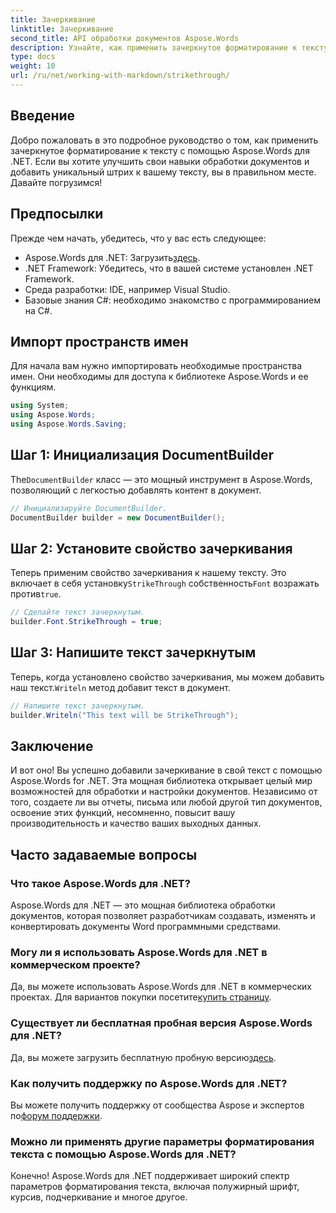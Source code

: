 ```yaml
---
title: Зачеркивание
linktitle: Зачеркивание
second_title: API обработки документов Aspose.Words
description: Узнайте, как применить зачеркнутое форматирование к тексту с помощью Aspose.Words для .NET с помощью нашего пошагового руководства. Улучшите свои навыки обработки документов.
type: docs
weight: 10
url: /ru/net/working-with-markdown/strikethrough/
---
```

## Введение

Добро пожаловать в это подробное руководство о том, как применить зачеркнутое форматирование к тексту с помощью Aspose.Words для .NET. Если вы хотите улучшить свои навыки обработки документов и добавить уникальный штрих к вашему тексту, вы в правильном месте. Давайте погрузимся!

## Предпосылки

Прежде чем начать, убедитесь, что у вас есть следующее:

-  Aspose.Words для .NET: Загрузить[здесь](https://releases.aspose.com/words/net/).
- .NET Framework: Убедитесь, что в вашей системе установлен .NET Framework.
- Среда разработки: IDE, например Visual Studio.
- Базовые знания C#: необходимо знакомство с программированием на C#.

## Импорт пространств имен

Для начала вам нужно импортировать необходимые пространства имен. Они необходимы для доступа к библиотеке Aspose.Words и ее функциям.

```csharp
using System;
using Aspose.Words;
using Aspose.Words.Saving;
```

## Шаг 1: Инициализация DocumentBuilder

 The`DocumentBuilder` класс — это мощный инструмент в Aspose.Words, позволяющий с легкостью добавлять контент в документ.

```csharp
// Инициализируйте DocumentBuilder.
DocumentBuilder builder = new DocumentBuilder();
```

## Шаг 2: Установите свойство зачеркивания

Теперь применим свойство зачеркивания к нашему тексту. Это включает в себя установку`StrikeThrough` собственность`Font` возражать против`true`.

```csharp
// Сделайте текст зачеркнутым.
builder.Font.StrikeThrough = true;
```

## Шаг 3: Напишите текст зачеркнутым

 Теперь, когда установлено свойство зачеркивания, мы можем добавить наш текст.`Writeln` метод добавит текст в документ.

```csharp
// Напишите текст зачеркнутым.
builder.Writeln("This text will be StrikeThrough");
```

## Заключение

И вот оно! Вы успешно добавили зачеркивание в свой текст с помощью Aspose.Words for .NET. Эта мощная библиотека открывает целый мир возможностей для обработки и настройки документов. Независимо от того, создаете ли вы отчеты, письма или любой другой тип документов, освоение этих функций, несомненно, повысит вашу производительность и качество ваших выходных данных.

## Часто задаваемые вопросы

### Что такое Aspose.Words для .NET?
Aspose.Words для .NET — это мощная библиотека обработки документов, которая позволяет разработчикам создавать, изменять и конвертировать документы Word программными средствами.

### Могу ли я использовать Aspose.Words для .NET в коммерческом проекте?
 Да, вы можете использовать Aspose.Words для .NET в коммерческих проектах. Для вариантов покупки посетите[купить страницу](https://purchase.aspose.com/buy).

### Существует ли бесплатная пробная версия Aspose.Words для .NET?
 Да, вы можете загрузить бесплатную пробную версию[здесь](https://releases.aspose.com/).

### Как получить поддержку по Aspose.Words для .NET?
Вы можете получить поддержку от сообщества Aspose и экспертов по[форум поддержки](https://forum.aspose.com/c/words/8).

### Можно ли применять другие параметры форматирования текста с помощью Aspose.Words для .NET?
Конечно! Aspose.Words для .NET поддерживает широкий спектр параметров форматирования текста, включая полужирный шрифт, курсив, подчеркивание и многое другое.